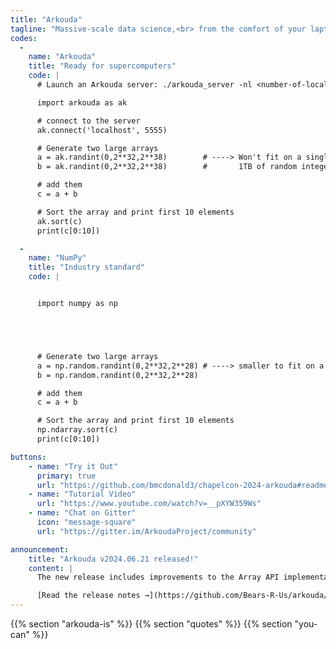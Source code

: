 ```yaml
---
title: "Arkouda"
tagline: "Massive-scale data science,<br> from the comfort of your laptop"
codes:
  -
    name: "Arkouda"
    title: "Ready for supercomputers"
    code: |
      # Launch an Arkouda server: ./arkouda_server -nl <number-of-locales>

      import arkouda as ak

      # connect to the server
      ak.connect('localhost', 5555)

      # Generate two large arrays
      a = ak.randint(0,2**32,2**38)        # ----> Won't fit on a single machine!
      b = ak.randint(0,2**32,2**38)        #       1TB of random integers.

      # add them
      c = a + b

      # Sort the array and print first 10 elements
      ak.sort(c)
      print(c[0:10])

  -
    name: "NumPy"
    title: "Industry standard"
    code: |


      import numpy as np





      # Generate two large arrays
      a = np.random.randint(0,2**32,2**28) # ----> smaller to fit on a single machine
      b = np.random.randint(0,2**32,2**28)

      # add them
      c = a + b

      # Sort the array and print first 10 elements
      np.ndarray.sort(c)
      print(c[0:10])

buttons:
    - name: "Try it Out"
      primary: true
      url: "https://github.com/bmcdonald3/chapelcon-2024-arkouda#readme"
    - name: "Tutorial Video"
      url: "https://www.youtube.com/watch?v=__pXYW359Ws"
    - name: "Chat on Gitter"
      icon: "message-square"
      url: "https://gitter.im/ArkoudaProject/community"

announcement:
    title: "Arkouda v2024.06.21 released!"
    content: |
      The new release includes improvements to the Array API implementation, which enables Arkouda arrays to provide distributed arrays for use in tools like XArray.

      [Read the release notes →](https://github.com/Bears-R-Us/arkouda/releases)
---
```


{{% section "arkouda-is" %}}
{{% section "quotes" %}}
{{% section "you-can" %}}
